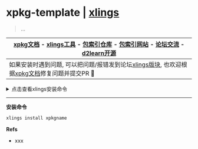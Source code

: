 # xpkg-template | [xlings](https://github.com/d2learn/xlings)

> ...

| [xpkg文档]() - [xlings工具](https://github.com/d2learn/xlings) - [包索引仓库](https://github.com/d2learn/xim-pkgindex) - [包索引网站](https://d2learn.github.io/xim-pkgindex) - [论坛交流](https://forum.d2learn.org/category/9/xlings) - [d2learn开源](https://github.com/d2learn) |
|---|
| 如果安装时遇到问题, 可以把问题/报错发到论坛[xlings版块](https://forum.d2learn.org/category/9/xlings), 也欢迎根据[xpkg文档](https://xlings.d2learn.org/documents/xpkg/intro.html)修复问题并提交PR 🚀|

<details>
  <summary>点击查看xlings安装命令</summary>

---

#### Linux

```bash
curl -fsSL https://d2learn.org/xlings-install.sh | bash
```

#### Windows - PowerShell

```bash
Invoke-Expression (Invoke-Webrequest 'https://d2learn.org/xlings-install.ps1.txt' -UseBasicParsing).Content
```

> 注: xlings具备多版本共存的包管理功能 -> [详情](https://d2learn.org/xlings)

---

</details>

---

**安装命令**

```bash
xlings install xpkgname
```

**Refs**

- xxx

